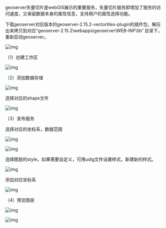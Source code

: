 geoserver矢量切片是webGIS展示的重要服务，矢量切片服务即增加了服务的访问速度，又保留数据本身的属性信息，支持用户的属性选择功能。

下载geoserver对应版本的geoserver-2.15.2-vectortiles-plugin的插件包，解压出来拷贝到对应“geoserver-2.15.2\webapps\geoserver\WEB-INF\lib“ 目录下，重新启动geoserver。

![img](https://img-blog.csdnimg.cn/2019092616401891.png)

（1）创建工作区

![img](https://img-blog.csdnimg.cn/20190926164501690.png?x-oss-process=image/watermark,type_ZmFuZ3poZW5naGVpdGk,shadow_10,text_aHR0cHM6Ly9ibG9nLmNzZG4ubmV0L3poZW5namllMDcyMg==,size_16,color_FFFFFF,t_70)

（2）添加数据存储

![img](https://img-blog.csdnimg.cn/20190926164605927.png?x-oss-process=image/watermark,type_ZmFuZ3poZW5naGVpdGk,shadow_10,text_aHR0cHM6Ly9ibG9nLmNzZG4ubmV0L3poZW5namllMDcyMg==,size_16,color_FFFFFF,t_70)

选择对应的shape文件

![img](https://img-blog.csdnimg.cn/20190926164804988.png?x-oss-process=image/watermark,type_ZmFuZ3poZW5naGVpdGk,shadow_10,text_aHR0cHM6Ly9ibG9nLmNzZG4ubmV0L3poZW5namllMDcyMg==,size_16,color_FFFFFF,t_70)

（3）发布服务

选择对应的坐标系，数据范围

![img](https://img-blog.csdnimg.cn/20190926164941880.png?x-oss-process=image/watermark,type_ZmFuZ3poZW5naGVpdGk,shadow_10,text_aHR0cHM6Ly9ibG9nLmNzZG4ubmV0L3poZW5namllMDcyMg==,size_16,color_FFFFFF,t_70)

![img](https://img-blog.csdnimg.cn/20190926165025871.png?x-oss-process=image/watermark,type_ZmFuZ3poZW5naGVpdGk,shadow_10,text_aHR0cHM6Ly9ibG9nLmNzZG4ubmV0L3poZW5namllMDcyMg==,size_16,color_FFFFFF,t_70)

选择图层的style，如果需要自定义，可用udig文件设置样式，新建新的样式。

![img](https://img-blog.csdnimg.cn/2019092616510633.png?x-oss-process=image/watermark,type_ZmFuZ3poZW5naGVpdGk,shadow_10,text_aHR0cHM6Ly9ibG9nLmNzZG4ubmV0L3poZW5namllMDcyMg==,size_16,color_FFFFFF,t_70)

添加对应坐标系

![img](https://img-blog.csdnimg.cn/20190926165300139.png?x-oss-process=image/watermark,type_ZmFuZ3poZW5naGVpdGk,shadow_10,text_aHR0cHM6Ly9ibG9nLmNzZG4ubmV0L3poZW5namllMDcyMg==,size_16,color_FFFFFF,t_70)

（4）预览图层

![img](https://img-blog.csdnimg.cn/20190926165427865.png?x-oss-process=image/watermark,type_ZmFuZ3poZW5naGVpdGk,shadow_10,text_aHR0cHM6Ly9ibG9nLmNzZG4ubmV0L3poZW5namllMDcyMg==,size_16,color_FFFFFF,t_70)

![img](https://img-blog.csdnimg.cn/20190926165458847.png?x-oss-process=image/watermark,type_ZmFuZ3poZW5naGVpdGk,shadow_10,text_aHR0cHM6Ly9ibG9nLmNzZG4ubmV0L3poZW5namllMDcyMg==,size_16,color_FFFFFF,t_70)